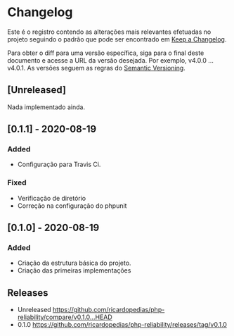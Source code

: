 # Changelog

Este é o registro contendo as alterações mais relevantes efetuadas no projeto
seguindo o padrão que pode ser encontrado em [Keep a Changelog](https://keepachangelog.com/en/1.0.0).

Para obter o diff para uma versão específica, siga para o final deste documento 
e acesse a URL da versão desejada. Por exemplo, v4.0.0 ... v4.0.1.
As versões seguem as regras do [Semantic Versioning](https://semver.org/lang/pt-BR).

## \[Unreleased]

Nada implementado ainda.

## \[0.1.1] - 2020-08-19

### Added

-   Configuração para Travis Ci.

### Fixed

-   Verificação de diretório
-   Correção na configuração do phpunit

## \[0.1.0] - 2020-08-19

### Added

-   Criação da estrutura básica do projeto.
-   Criação das primeiras implementações

## Releases

-   Unreleased <https://github.com/ricardopedias/php-reliability/compare/v0.1.0...HEAD>
-   0.1.0 <https://github.com/ricardopedias/php-reliability/releases/tag/v0.1.0>

